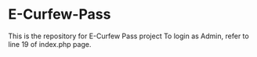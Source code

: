 # E-Curfew-Pass
This is the repository for E-Curfew Pass project
To login as Admin, refer to line 19 of index.php page.
